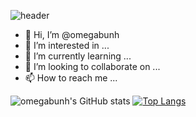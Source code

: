 ![header](https://capsule-render.vercel.app/api?text=Seongwoo%Parktype=slice)

- 👋 Hi, I’m @omegabunh
- 👀 I’m interested in ...
- 🌱 I’m currently learning ...
- 💞️ I’m looking to collaborate on ...
- 📫 How to reach me ...


![omegabunh's GitHub stats](https://github-readme-stats.vercel.app/api?username=omegabunh&show_icons=true&theme=highcontrast)
[![Top Langs](https://github-readme-stats.vercel.app/api/top-langs/?username=omegabunh&langs_count=8)](https://github.com/omegabunh/github-readme-stats)

<!---
omegabunh/omegabunh is a ✨ special ✨ repository because its `README.md` (this file) appears on your GitHub profile.
You can click the Preview link to take a look at your changes.
--->
